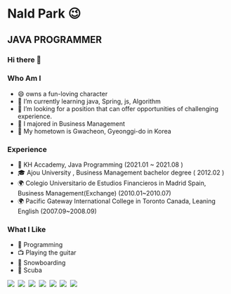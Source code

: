 

# Nald Park 😉

## JAVA PROGRAMMER

### Hi there 👋

### Who Am I
- 😄 owns a fun-loving character
- 🌱 I’m currently learning java, Spring, js, Algorithm
- 👯 I’m looking for a position that can offer opportunities of challenging experience.
- 🥇 I majored in Business Management
- 🚅 My hometown is Gwacheon, Gyeonggi-do in Korea

### Experience
- 💊 KH Accademy, Java Programming (2021.01 ~ 2021.08 )
- 🎓 Ajou University , Business Management  bachelor degree ( 2012.02 )
- 🌍 Colegio Universitario de Estudios Financieros in Madrid Spain, Business Management(Exchange) (2010.01~2010.07)
- 🌍 Pacific Gateway International College in Toronto Canada, Leaning English (2007.09~2008.09)

### What I Like
- 💬 Programming
- 📺 Playing the guitar
- 🔵 Snowboarding
- 🍕 Scuba


<img src="https://img.shields.io/badge/Java-507e9c?style=flat-square&logo=Java&logoColor=white"/></a>&nbsp;
<img src="https://img.shields.io/badge/jQuery-3766AB?style=flat-square&logo=jQuery&logoColor=white"/></a>&nbsp;
<img src="https://img.shields.io/badge/Javascript-f7df1e?style=flat-square&logo=Javascript&logoColor=black"/></a>&nbsp;
<img src="https://img.shields.io/badge/CSS3-blue?style=flat-square&logo=CSS3&logoColor=white"/></a>&nbsp;
<img src="https://img.shields.io/badge/html5-3766AB?style=flat-square&logo=html5&logoColor=white"/></a>&nbsp;
<img src="https://img.shields.io/badge/SpringBoot-brightgreen?style=flat-square&logo=SpringBoot&logoColor=white"/></a>&nbsp;
<img src="https://img.shields.io/badge/Oracle-3766AB?style=flat-square&logo=Oracle&logoColor=white"/></a>&nbsp;





